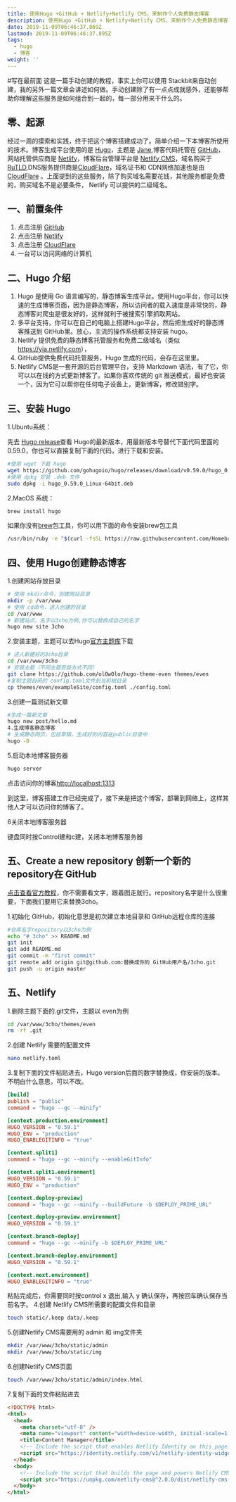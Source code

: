 ```yaml
---
title: 使用Hugo +GitHub + Netlify+Netlify CMS，来制作个人免费静态博客
description: 使用Hugo +GitHub + Netlify+Netlify CMS，来制作个人免费静态博客
date: 2019-11-09T06:46:37.869Z
lastmod: 2019-11-09T06:46:37.895Z
tags:
  - hugo
  - 博客
weight: ''
---
```

#写在最前面
这是一篇手动创建的教程，事实上你可以使用 Stackbit来自动创建，我的另外一篇文章会讲述如何做。手动创建除了有一点点成就感外，还能够帮助你理解这些服务是如何组合到一起的，每一部分用来干什么的。

## 零、起源

经过一周的摸索和实践，终于把这个博客搭建成功了。简单介绍一下本博客所使用的技术。博客生成平台使用的是 [Hugo](https://gohugo.io/)，主题是 [Jane](https://github.com/xianmin/hugo-theme-jane),博客代码托管在 [GitHub](https://github.com/)，网站托管供应商是 [Netlify](https://www.netlify.com/)，博客后台管理平台是 [Netlify CMS](https://www.netlifycms.org/)，域名购买于 [RuTLD](https://ru-tld.ru/en/),DNS服务提供商是[CloudFlare](CloudFlare)，域名证书和 CDN网络加速也是由 [CloudFlare](https://www.cloudflare.com/) 。上面提到的这些服务，除了购买域名需要花钱，其他服务都是免费的，购买域名不是必要条件， Netlify 可以提供的二级域名。 

## 一、前置条件

1. 点击注册 [GitHub](https://github.com/join)
2. 点击注册 [Netlify](https://app.netlify.com/signup)
3. 点击注册 [CloudFlare](https://dash.cloudflare.com/sign-up)
4. 一台可以访问网络的计算机

## 二、Hugo 介绍

1. Hugo 是使用 Go 语言编写的，静态博客生成平台。使用Hugo平台，你可以快速的生成博客页面，因为是静态博客，所以访问者的载入速度是非常快的，静态博客对爬虫是很友好的，这样就利于被搜索引擎抓取网站。
2. 多平台支持，你可以在自己的电脑上搭建Hugo平台，然后把生成好的静态博客推送到 GitHub里。放心，主流的操作系统都支持安装 hugo。
3. Netlify 提供免费的静态博客托管服务和免费二级域名（类似<https://yia.netlify.com>），
4. GitHub提供免费代码托管服务，Hugo 生成的代码，会存在这里里。
5. Netlify CMS是一套开源的后台管理平台，支持 Markdown 语法，有了它，你可以以在线的方式更新博客了。如果你喜欢传统的 git 推送模式，最好也安装一个，因为它可以帮你在任何电子设备上，更新博客，修改错别字。

## 三、安装 Hugo

1.Ubuntu系统：

先去 [Hugo release](https://github.com/gohugoio/hugo/releases)查看 Hugo的最新版本，用最新版本号替代下面代码里面的0.59.0，你也可以直接复制下面的代码，进行下载和安装。

```bash
#使用 wget 下载 hugo
wget https://github.com/gohugoio/hugo/releases/download/v0.59.0/hugo_0.59.0_Linux-64bit.deb
#使用 dpkg 安装 .deb 文件
sudo dpkg -i hugo_0.59.0_Linux-64bit.deb
```
2.MacOS 系统：

```bash
brew install hugo
```
如果你没有[brew](https://brew.sh/)包工具，你可以用下面的命令安装brew包工具

```bash
/usr/bin/ruby -e "$(curl -fsSL https://raw.githubusercontent.com/Homebrew/install/master/install)"
```

## 四、使用 Hugo创建静态博客 

1.创建网站存放目录

```bash
# 使用 mkdir命令，创建网站目录
mkdir -p /var/www
# 使用 cd命令，进入创建的目录
cd /var/www
# 新建站点，名字以3cho为例,你可以替换成自己的名字
hugo new site 3cho
```

2.安装主题，主题可以去Hugo[官方主题库](https://themes.gohugo.io/)下载

```bash
# 进入新建好的3cho目录
cd /var/www/3cho
# 安装主题（不同主题安装方式不同）
git clone https://github.com/olOwOlo/hugo-theme-even themes/even
#复制主题自带的 config.toml文件到当前根目录
cp themes/even/exampleSite/config.toml ./config.toml
```
3.创建一篇测试新文章
```bash
#生成一篇新文章
hugo new post/hello.md
4.生成博客静态博客
# 生成静态网页，包括草稿，生成好的内容在public目录中
hugo -D
```
5.启动本地博客服务器
```bash
hugo server
```
点击访问你的博客[http://localhost:1313](http://localhost:1313)

到这里，博客搭建工作已经完成了，接下来是把这个博客，部署到网络上，这样其他人才可以访问你的博客了。

6关闭本地博客服务器

键盘同时按Control建和c建，关闭本地博客服务器

## 五、Create a new repository 创新一个新的 repository在 GitHub

[点击查看官方教程](https://help.github.com/en/github/creating-cloning-and-archiving-repositories/creating-a-new-repository)，你不需要看文字，跟着图走就行。repository名字是什么很重要，下面我们要用它来替换3cho。

1.初始化 GitHub，初始化意思是初次建立本地目录和 GitHub远程仓库的连接

```bash
#仓库名字repository以3cho为例
echo "# 3cho" >> README.md
git init
git add README.md
git commit -m "first commit"
git remote add origin git@github.com:替换成你的 GitHub用户名/3cho.git
git push -u origin master
```

## 五、Netlify 

1.删除主题下面的.git文件，主题以 even为例

```Bash
cd /var/www/3cho/themes/even
rm -rf .git
```
2.创建 Netlify 需要的配置文件

```Bash
nano netlify.toml
```
3.复制下面的文件粘贴进去，Hugo version后面的数字替换成，你安装的版本。不明白什么意思，可以不改。
```toml
[build]
publish = "public"
command = "hugo --gc --minify"

[context.production.environment]
HUGO_VERSION = "0.59.1"
HUGO_ENV = "production"
HUGO_ENABLEGITINFO = "true"

[context.split1]
command = "hugo --gc --minify --enableGitInfo"

[context.split1.environment]
HUGO_VERSION = "0.59.1"
HUGO_ENV = "production"

[context.deploy-preview]
command = "hugo --gc --minify --buildFuture -b $DEPLOY_PRIME_URL"

[context.deploy-preview.environment]
HUGO_VERSION = "0.59.1"

[context.branch-deploy]
command = "hugo --gc --minify -b $DEPLOY_PRIME_URL"

[context.branch-deploy.environment]
HUGO_VERSION = "0.59.1"

[context.next.environment]
HUGO_ENABLEGITINFO = "true"
```
粘贴完成后，你需要同时按control x 退出,输入 y 确认保存，再按回车确认保存当前名字。
4.创建 Netlify CMS所需要的配置文件和目录
```bash
touch static/.keep data/.keep
```
5.创建Netlify CMS需要用的 admin 和 img文件夹
```bash
mkdir /var/www/3cho/static/admin
mkdir /var/www/3cho/static/img
```
6.创建Netlify CMS页面
```bash
touch /var/www/3cho/static/admin/index.html
```
7.复制下面的文件粘贴进去
```html
<!DOCTYPE html>
<html>
  <head>
    <meta charset="utf-8" />
    <meta name="viewport" content="width=device-width, initial-scale=1.0" />
    <title>Content Manager</title>
    <!-- Include the script that enables Netlify Identity on this page. -->
    <script src="https://identity.netlify.com/v1/netlify-identity-widget.js"></script>
  </head>
  <body>
    <!-- Include the script that builds the page and powers Netlify CMS -->
    <script src="https://unpkg.com/netlify-cms@^2.0.0/dist/netlify-cms.js"></script>
  </body>
</html>

```
